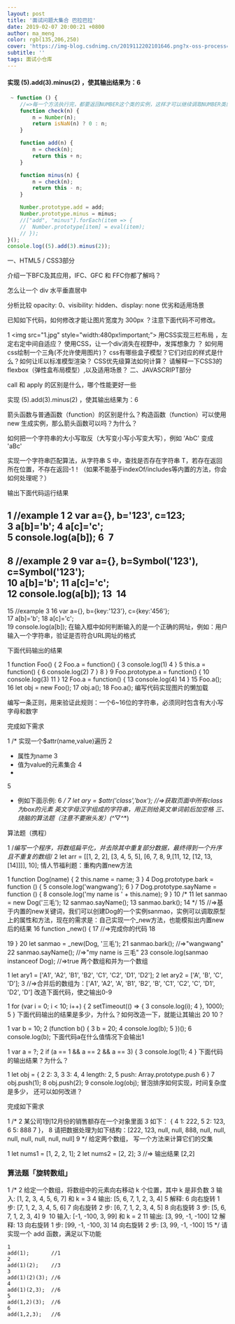 ```yaml
---
layout: post
title: '面试问题大集合 巴拉巴拉'
date: 2019-02-07 20:00:21 +0800
author: ma_meng
color: rgb(135,206,250)
cover: 'https://img-blog.csdnimg.cn/2019112202101646.png?x-oss-process=image/watermark,type_ZmFuZ3poZW5naGVpdGk,shadow_10,text_aHR0cHM6Ly9ibG9nLmNzZG4ubmV0L2d1b2thaWdkZw==,size_16,color_FFFFFF,t_70'
subtitle: ''
tags: 面试小仓库
---
```


#### 实现 (5).add(3).minus(2) ，使其输出结果为：6 
```js
 ~ function () {
	//=>每一个方法执行完，都要返回NUMBER这个类的实例，这样才可以继续调取NUMBER类原型中的方法（链式写法）
	function check(n) {
		n = Number(n);
		return isNaN(n) ? 0 : n;
	}

	function add(n) {
		n = check(n);
		return this + n;
	}

	function minus(n) {
		n = check(n);
		return this - n;
	}

	Number.prototype.add = add;
	Number.prototype.minus = minus;
	//["add", "minus"].forEach(item => {
	//	Number.prototype[item] = eval(item);
	// }); 
}();
console.log((5).add(3).minus(2));
```
一、HTML5 / CSS3部分

介绍一下BFC及其应用，IFC、GFC 和 FFC你都了解吗？

怎么让一个 div 水平垂直居中

分析比较 opacity: 0、visibility: hidden、display: none 优劣和适用场景

已知如下代码，如何修改才能让图片宽度为 300px ？注意下面代码不可修改。


1
<img src="1.jpg" style="width:480px!important;”>
用CSS实现三栏布局 ，左定右定中间自适应？ 
使用CSS，让一个div消失在视野中，发挥想象力 ？
如何用css绘制一个三角(不允许使用图片)？ 
css有哪些盒子模型？它们对应的样式是什么？如何让IE以标准模型渲染？
CSS优先级算法如何计算？
请解释一下CSS3的flexbox（弹性盒布局模型）,以及适用场景？ 
二、JAVASCRIPT部分

call 和 apply 的区别是什么，哪个性能更好一些

实现 (5).add(3).minus(2) ，使其输出结果为：6

箭头函数与普通函数（function）的区别是什么？构造函数（function）可以使用 new 生成实例，那么箭头函数可以吗？为什么？

如何把一个字符串的大小写取反（大写变小写小写变大写），例如 ’AbC' 变成 'aBc' 

实现一个字符串匹配算法，从字符串 S 中，查找是否存在字符串 T，若存在返回所在位置，不存在返回-1！（如果不能基于indexOf/includes等内置的方法，你会如何处理呢？）

输出下面代码运行结果


1
//example 1
2
var a={}, b='123', c=123;  
3
a[b]='b';
4
a[c]='c';  
5
console.log(a[b]);
6
​
7
---------------------
8
//example 2
9
var a={}, b=Symbol('123'), c=Symbol('123');  
10
a[b]='b';
11
a[c]='c';  
12
console.log(a[b]);
13
​
14
---------------------
15
//example 3
16
var a={}, b={key:'123'}, c={key:'456'};  
17
a[b]='b';
18
a[c]='c';  
19
console.log(a[b]);
在输入框中如何判断输入的是一个正确的网址，例如：用户输入一个字符串，验证是否符合URL网址的格式

下面代码输出的结果


1
function Foo() {
2
    Foo.a = function() {
3
        console.log(1)
4
    }
5
    this.a = function() {
6
        console.log(2)
7
    }
8
}
9
Foo.prototype.a = function() {
10
    console.log(3)
11
}
12
Foo.a = function() {
13
    console.log(4)
14
}
15
Foo.a();
16
let obj = new Foo();
17
obj.a();
18
Foo.a();
编写代码实现图片的懒加载

编写一条正则，用来验证此规则：一个6~16位的字符串，必须同时包含有大小写字母和数字

完成如下需求


1
/* 实现一个$attr(name,value)遍历
2
 * 属性为name
3
 * 值为value的元素集合
4
 * 
5
 * 例如下面示例:
6
 */
7
let ary = $attr('class','box'); //=>获取页面中所有class为box的元素
英文字母汉字组成的字符串，用正则给英文单词前后加空格
三、烧脑的算法题（注意不要揪头发）(*^▽^*)

算法题（携程）


1
/*编写一个程序，将数组扁平化，并去除其中重复部分数据，最终得到一个升序且不重复的数组*/
2
let arr = [[1, 2, 2], [3, 4, 5, 5], [6, 7, 8, 9,[11, 12, [12, 13, [14]]]], 10];
情人节福利题：重构内置new方法


1
function Dog(name) {
2
    this.name = name;
3
}
4
Dog.prototype.bark = function () {
5
    console.log('wangwang');
6
}
7
Dog.prototype.sayName = function () {
8
    console.log('my name is ' + this.name);
9
}
10
/*
11
let sanmao = new Dog('三毛');
12
sanmao.sayName();
13
sanmao.bark();
14
*/
15
//=>基于内置的new关键词，我们可以创建Dog的一个实例sanmao，实例可以调取原型上的属性和方法，现在的需求是：自己实现一个_new方法，也能模拟出内置new后的结果
16
function _new() {
17
    //=>完成你的代码
18
    
19
}
20
let sanmao = _new(Dog, '三毛');
21
sanmao.bark(); //=>"wangwang"
22
sanmao.sayName(); //=>"my name is 三毛"
23
console.log(sanmao instanceof Dog); //=>true
两个数组和并为一个数组


1
let ary1 = ['A1', 'A2', 'B1', 'B2', 'C1', 'C2', 'D1', 'D2'];
2
let ary2 = ['A', 'B', 'C', 'D']; 
3
//=>合并后的数组为：['A1', 'A2', 'A', 'B1', 'B2', 'B', 'C1', 'C2', 'C', 'D1', 'D2', 'D']
改造下面代码，使之输出0-9


1
for (var i = 0; i < 10; i++) {
2
    setTimeout(() => {
3
        console.log(i);
4
    }, 1000);
5
}
下面代码输出的结果是多少，为什么？如何改造一下，就能让其输出 20 10？


1
var b = 10;
2
(function b() {
3
    b = 20;
4
    console.log(b);
5
})();
6
console.log(b);
下面代码a在什么值情况下会输出1


1
var a = ?;
2
if (a == 1 && a == 2 && a == 3) {
3
    console.log(1);
4
}
下面代码的输出结果？为什么？


1
let obj = {
2
    2: 3,
3
    3: 4,
4
    length: 2,
5
    push: Array.prototype.push
6
}
7
obj.push(1);
8
obj.push(2);
9
console.log(obj);
冒泡排序如何实现，时间复杂度是多少， 还可以如何改进？

完成如下需求


1
/* 
2
某公司1到12月份的销售额存在一个对象里面
3
如下： {
4
    1: 222,
5
    2: 123,
6
    5: 888
7
}，
8
请把数据处理为如下结构：[222, 123, null, null, 888, null, null, null, null, null, null, null] 
9
*/
给定两个数组， 写一个方法来计算它们的交集


1
let nums1 = [1, 2, 2, 1];
2
let nums2 = [2, 2];
3
//=> 输出结果 [2,2]

### 算法题「旋转数组」


1
/* 
2
给定一个数组，将数组中的元素向右移动 k 个位置，其中 k 是非负数
3
输入: [1, 2, 3, 4, 5, 6, 7] 和 k = 3
4
输出: [5, 6, 7, 1, 2, 3, 4]
5
解释:
6
向右旋转 1 步: [7, 1, 2, 3, 4, 5, 6]
7
向右旋转 2 步: [6, 7, 1, 2, 3, 4, 5]
8
向右旋转 3 步: [5, 6, 7, 1, 2, 3, 4]
9
​
10
输入: [-1, -100, 3, 99] 和 k = 2
11
输出: [3, 99, -1, -100]
12
解释: 
13
向右旋转 1 步: [99, -1, -100, 3]
14
向右旋转 2 步: [3, 99, -1, -100] 
15
*/
请实现一个 add 函数，满足以下功能

```
1
add(1);       //1
2
add(1)(2);    //3
3
add(1)(2)(3); //6
4
add(1)(2,3);  //6
5
add(1,2)(3);  //6
6
add(1,2,3);   //6
```
